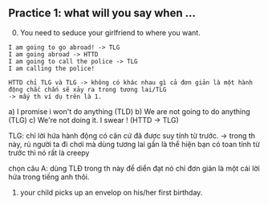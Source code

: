 ## Practice 1: what will you say when ...


0. You need to seduce your girlfriend to where you want.
```
I am going to go abroad! -> TLG
I am going abroad -> HTTD
I am going to call the police -> TLG
I am calling the police!

HTTD chỉ TLG và TLG -> không có khác nhau gì cả đơn giản là một hành động chắc chắn sẽ xảy ra trong tương lai/TLG
-> mấy th ví dụ trên là 1.
```

a) I promise i won't do anything (TLD)
b) We are not going to do anything (TLG)
c) We're not doing it. I swear ! (HTTD -> TLG)

TLG: chỉ lời hứa hành động có căn cứ đã được suy tính từ trước.
-> trong th này, rủ người ta đi chơi mà dùng tương lai gần là thể hiện bạn có toan tính từ trước thì nó rất là creepy

chọn câu A:  dùng TLĐ trong th này để diển đạt nó chỉ đơn giản là một cái lời hứa trong tiếng anh thôi.

1. your child picks up an envelop on his/her first birthday.